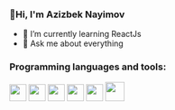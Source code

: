 ### 👋Hi, I'm Azizbek Nayimov

- 🌱 I’m currently learning ReactJs
- 💬 Ask me about everything

### Programming languages and tools:
<code><img src="https://cdn.iconscout.com/icon/free/png-256/free-html-5-logo-icon-download-in-svg-png-gif-file-formats--programming-langugae-language-pack-logos-icons-1175208.png" height="30" /></code>
<code><img src="https://cdn4.iconfinder.com/data/icons/social-media-logos-6/512/121-css3-512.png" height="30" /></code>
<code><img src="https://upload.wikimedia.org/wikipedia/commons/6/6a/JavaScript-logo.png" height="30" /></code>
<code><img src="https://upload.wikimedia.org/wikipedia/commons/thumb/b/b2/Bootstrap_logo.svg/2560px-Bootstrap_logo.svg.png" height="30" /></code>
<code><img src="https://upload.wikimedia.org/wikipedia/commons/thumb/9/95/Vue.js_Logo_2.svg/2367px-Vue.js_Logo_2.svg.png" height="30" /></code>
<code><img src="https://icons.veryicon.com/png/o/business/vscode-program-item-icon/vuex-store.png" height="34" /></code>
